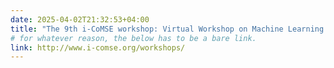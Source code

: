 ```yaml
---
date: 2025-04-02T21:32:53+04:00
title: "The 9th i-CoMSE workshop: Virtual Workshop on Machine Learning for Molecules, April 28 - May 2, 2025"
# for whatever reason, the below has to be a bare link.
link: http://www.i-comse.org/workshops/
---
```

